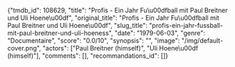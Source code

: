 {"tmdb_id": 108629, "title": "Profis - Ein Jahr Fu\u00dfball mit Paul Breitner und Uli Hoene\u00df", "original_title": "Profis - Ein Jahr Fu\u00dfball mit Paul Breitner und Uli Hoene\u00df", "slug_title": "profis-ein-jahr-fussball-mit-paul-breitner-und-uli-hoeness", "date": "1979-06-03", "genre": "Documentaire", "score": "0.0/10", "synopsis": "", "image": "/img/default-cover.png", "actors": ["Paul Breitner (himself)", "Uli Hoene\u00df (himself)"], "comments": [], "recommandations_id": []}